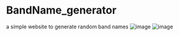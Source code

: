 # BandName_generator
a simple website to generate random band names
![image](https://github.com/MeetInCode/BandName_generator/assets/171953553/460028cc-9523-48f4-af00-6b3fac6de21f)
![image](https://github.com/MeetInCode/BandName_generator/assets/171953553/4da0441c-56de-4c0c-9fbf-a4d80989933c)
